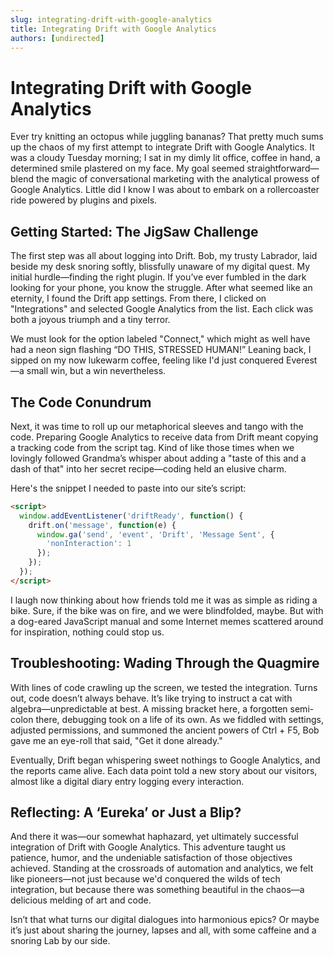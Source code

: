 ```yaml
---
slug: integrating-drift-with-google-analytics
title: Integrating Drift with Google Analytics
authors: [undirected]
---
```


# Integrating Drift with Google Analytics

Ever try knitting an octopus while juggling bananas? That pretty much sums up the chaos of my first attempt to integrate Drift with Google Analytics. It was a cloudy Tuesday morning; I sat in my dimly lit office, coffee in hand, a determined smile plastered on my face. My goal seemed straightforward—blend the magic of conversational marketing with the analytical prowess of Google Analytics. Little did I know I was about to embark on a rollercoaster ride powered by plugins and pixels.

## Getting Started: The JigSaw Challenge

The first step was all about logging into Drift. Bob, my trusty Labrador, laid beside my desk snoring softly, blissfully unaware of my digital quest. My initial hurdle—finding the right plugin. If you’ve ever fumbled in the dark looking for your phone, you know the struggle. After what seemed like an eternity, I found the Drift app settings. From there, I clicked on "Integrations" and selected Google Analytics from the list. Each click was both a joyous triumph and a tiny terror.

We must look for the option labeled "Connect," which might as well have had a neon sign flashing “DO THIS, STRESSED HUMAN!” Leaning back, I sipped on my now lukewarm coffee, feeling like I'd just conquered Everest—a small win, but a win nevertheless. 

## The Code Conundrum

Next, it was time to roll up our metaphorical sleeves and tango with the code. Preparing Google Analytics to receive data from Drift meant copying a tracking code from the script tag. Kind of like those times when we lovingly followed Grandma’s whisper about adding a "taste of this and a dash of that" into her secret recipe—coding held an elusive charm.

Here's the snippet I needed to paste into our site’s script:

```html
<script>
  window.addEventListener('driftReady', function() {
    drift.on('message', function(e) {
      window.ga('send', 'event', 'Drift', 'Message Sent', {
        'nonInteraction': 1
      });
    });
  });
</script>
```

I laugh now thinking about how friends told me it was as simple as riding a bike. Sure, if the bike was on fire, and we were blindfolded, maybe. But with a dog-eared JavaScript manual and some Internet memes scattered around for inspiration, nothing could stop us.

## Troubleshooting: Wading Through the Quagmire

With lines of code crawling up the screen, we tested the integration. Turns out, code doesn’t always behave. It’s like trying to instruct a cat with algebra—unpredictable at best. A missing bracket here, a forgotten semi-colon there, debugging took on a life of its own. As we fiddled with settings, adjusted permissions, and summoned the ancient powers of Ctrl + F5, Bob gave me an eye-roll that said, "Get it done already."

Eventually, Drift began whispering sweet nothings to Google Analytics, and the reports came alive. Each data point told a new story about our visitors, almost like a digital diary entry logging every interaction.

## Reflecting: A ‘Eureka’ or Just a Blip?

And there it was—our somewhat haphazard, yet ultimately successful integration of Drift with Google Analytics. This adventure taught us patience, humor, and the undeniable satisfaction of those objectives achieved. Standing at the crossroads of automation and analytics, we felt like pioneers—not just because we'd conquered the wilds of tech integration, but because there was something beautiful in the chaos—a delicious melding of art and code.

Isn’t that what turns our digital dialogues into harmonious epics? Or maybe it’s just about sharing the journey, lapses and all, with some caffeine and a snoring Lab by our side.